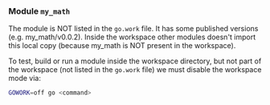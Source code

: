 ### Module `my_math`
The module is NOT listed in the `go.work` file. It has some published versions (e.g.
my_math/v0.0.2). Inside the workspace other modules doesn't import this local copy 
(because my_math is NOT present in the workspace).

To test, build or run a module inside the workspace directory, but not part of the workspace
(not listed in the `go.work` file) we must disable the workspace mode via:

```bash
GOWORK=off go <command> 
```